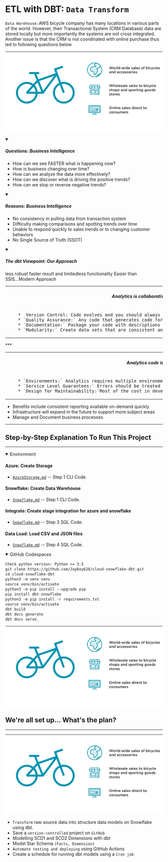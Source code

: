 
<!-- ABOUT THE PROJECT -->
# ETL with DBT:  `Data Transform`

`Data Warehouse:`AWS bicycle company has many locations in various parts of the world. However, their Transactional System (CRM Database) data are stored locally but more importantly the systems are not cross integrated. Another issue is that the CRM is not coordinated with online purchase thus led to following questions below

![header](images/logo.png)

<details open>
<summary>
    
##### Questions: Business Intelligence
    
</summary>
        
- How can we see FASTER what is happening now? 
- How is business changing over time? 
- How can we analyze the data more effectively? 
- How can we discover what is driving the positive trends? 
- How can we stop or reverse negative trends? 
 
</details>   

<details open>
<summary>
    
##### Reasons: Business Intelligence 
</summary>
    
- No consistency in pulling data from transaction system 
- Difficulty making comparisons and spotting trends over time  
- Unable to respond quickly to sales trends or to changing customer behaviors 
- No Single Source of Truth (SSOT)

</details>  

<details open>
<summary>

 ##### The dbt Viewpoint: Our Approach 
 <bold>less robust faster result and limitedless functionality Easier than SSIS...Modern Approach</bold>
</summary>    
<table>
<tr> 
    <th><h5>Analytics is collaborative</h5></th>
</tr>
<tr>
<td>  
<pre lang="js">
    *  Version Control: Code evolves and you should always know what changed, when.
    * `Quality Assurance:` Any code that generates code for analysis should be reviewed and tested.
    * `Documentation:` Package your code with descriptions for how it should be interpreted.
    * `Modularity:` Create data sets that are consistent and can be easily updated as logic changes.
</pre>
</td>
</tr>
</table>
***
<table>
<tr> 
    <th><h5>Analytics code is an asset</h5></th>
</tr>
<tr>
<td>  
<pre lang="js">
    * `Environments:` Analytics requires multiple environments.
    * `Service Level Guarantees:` Errors should be treated with the same urgency as bugs in production software.
    * `Design for Maintainability:`Most of the cost in development is in the maintenance phase.
</pre>
</td>
</tr>
</table>






- Benefits include consistent reporting available on-demand quickly 
- Infrastructure will expand in the future to support more subject areas 
- Manage and Document business processes 
</details>   

***

## Step-by-Step Explanation To Run This Project
***

<details open>
<summary>Environment </summary>
    
#### Azure: Create Storage 
    
* [`AzureStorage.md`](Starter-Code/AzureStorage.md) -- Step 1  CLI Code.

#### Snowflake: Create Data Warehouse 

* [`Snowflake.md`](Starter-Code/Snowflake.md) -- Step 1 CLI Code.

    
#### Integrate: Create stage integration for azure and snowflake 
    
* [`Snowflake.md`](Starter-Code/Snowflake.sql) -- Step 3 SQL Code.

    
#### Data Load: Load CSV and JSON files    
* [`Snowflake.md`](Starter-Code/Snowflake.sql) -- Step 4  SQL Code.

</details>

<details open>
<summary>GitHub Codespaces </summary>

```shell
Check python version: Python >= 3.5
git clone https://github.com/Jayboy628/cloud-snowflake-dbt.git
cd cloud-snowflake-dbt
python3 -m venv venv
source venv/bin/activate
python3 -m pip install --upgrade pip
pip install dbt-snowflake
python3 -m pip install -r requirements.txt
source venv/bin/activate
dbt build
dbt docs generate
dbt docs serve_
```
![header](images/logo.png)
</details>

<!-- GETTING STARTED -->
## We're all set up... What's the plan? 
***
![header](images/logo.png)
* `Transform` raw source data into structure data models on Snowflake using dbt.
* Save a `version-controlled` project on `GitHub`
* Modelling SCD1 and SCD2 Dimensions with dbt
* Model Star Schema `(Facts, Dimension)`
* `Automate testing and deploying` using GitHub Actions
* Create a schedule for running dbt models using a `Cron job`

